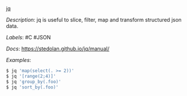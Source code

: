 [jq](https://gist.github.com/olih/f7437fb6962fb3ee9fe95bda8d2c8fa4)

*Description*: jq is useful to slice, filter, map and transform structured json data.

*Labels*: #C #JSON

*Docs*: https://stedolan.github.io/jq/manual/

*Examples*:

```bash
$ jq 'map(select(. >= 2))'
$ jq '[range(2;4)]'
$ jq 'group_by(.foo)'
$ jq 'sort_by(.foo)'
```

